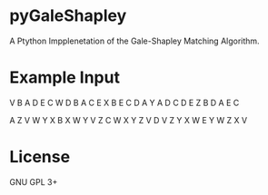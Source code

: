 pyGaleShapley
=============

A Ptython Impplenetation of the Gale-Shapley Matching Algorithm.

Example Input
=============
V B A D E C
W D B A C E
X B E C D A
Y A D C D E
Z B D A E C
 
A Z V W Y X
B X W Y V Z
C W X Y Z V
D V Z Y X W
E Y W Z X V


License
=============
GNU GPL 3+
